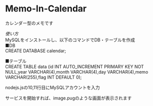 # Memo-In-Calendar
カレンダー型のメモです

*使い方*  
MySQLをインストールし、以下のコマンドでDB・テーブルを作成  
■DB  
CREATE DATABASE calendar;

■テーブル  
CREATE TABLE data (id INT AUTO_INCREMENT PRIMARY KEY NOT NULL,year VARCHAR(4),month VARCHAR(4),day VARCHAR(4),memo VARCHAR(255),flag INT DEFAULT 0);  

nodejs.jsの10,11行目にMySQLアカウントを入力  
  
サービスを開始すれば、image.pugのような画面が表示されます
